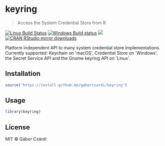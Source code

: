 


# keyring

> Access the System Credential Store from R

[![Linux Build Status](https://travis-ci.org/gaborcsardi/keyring.svg?branch=master)](https://travis-ci.org/gaborcsardi/keyring)
[![Windows Build status](https://ci.appveyor.com/api/projects/status/github/gaborcsardi/keyring?svg=true)](https://ci.appveyor.com/project/gaborcsardi/keyring)
[![](http://www.r-pkg.org/badges/version/keyring)](http://www.r-pkg.org/pkg/keyring)
[![CRAN RStudio mirror downloads](http://cranlogs.r-pkg.org/badges/keyring)](http://www.r-pkg.org/pkg/keyring)

Platform independent API to many system credential store implementations.
Currently supported: Keychain on 'macOS', Credential Store on 'Windows',
the Secret Service API and the Gnome keyring API on 'Linux'.

## Installation


```r
source("https://install-github.me/gaborcsardi/keyring")
```

## Usage


```r
library(keyring)
```

## License

MIT © Gábor Csárdi

